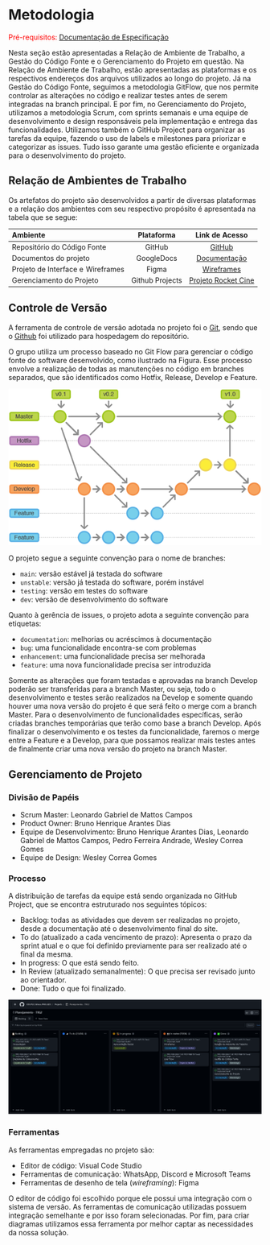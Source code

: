 
# Metodologia

<span style="color:red">Pré-requisitos: <a href="2-Especificação do Projeto.md"> Documentação de Especificação</a></span>

Nesta seção estão apresentadas a Relação de Ambiente de Trabalho, a Gestão do Código Fonte e o Gerenciamento do Projeto em questão. Na Relação de Ambiente de Trabalho, estão apresentadas as plataformas e os respectivos endereços dos arquivos utilizados ao longo do projeto. Já na Gestão do Código Fonte, seguimos a metodologia GitFlow, que nos permite controlar as alterações no código e realizar testes antes de serem integradas na branch principal. E por fim, no Gerenciamento do Projeto, utilizamos a metodologia Scrum, com sprints semanais e uma equipe de desenvolvimento e design responsáveis pela implementação e entrega das funcionalidades.
Utilizamos também o GitHub Project para organizar as tarefas da equipe, fazendo o uso de labels e milestones para priorizar e categorizar as issues. Tudo isso garante uma gestão eficiente e organizada para o desenvolvimento do projeto.

## Relação de Ambientes de Trabalho

Os artefatos do projeto são desenvolvidos a partir de diversas plataformas e a relação dos ambientes com seu respectivo propósito é apresentada na tabela que se segue:

Ambiente|Plataforma|Link de Acesso
|:--------|:----------:|:--------------:|
|Repositório do Código Fonte|GitHub|[GitHub](https://github.com/ICEI-PUC-Minas-PMV-ADS/PMV-ADS-2023-1-E1-PROJ-WEB-T8-Time2-ProjRocketCine)|
|Documentos do projeto|GoogleDocs|[Documentação](https://docs.google.com/document/d/1OV0xoWCWm56ovv-WXnp68zAIG7OMrECO/edit?usp=sharing&ouid=112099303973032315178&rtpof=true&sd=true)|
|Projeto de Interface e  Wireframes|Figma|[Wireframes]()|
|Gerenciamento do Projeto|Github Projects|[Projeto Rocket Cine](https://github.com/orgs/ICEI-PUC-Minas-PMV-ADS/projects/372/views/1)|

## Controle de Versão

A ferramenta de controle de versão adotada no projeto foi o
[Git](https://git-scm.com/), sendo que o [Github](https://github.com)
foi utilizado para hospedagem do repositório.

O grupo utiliza um processo baseado no Git Flow para gerenciar o código fonte do software desenvolvido, como ilustrado na Figura. Esse processo envolve a realização de todas as manutenções no código em branches separados, que são identificados como Hotfix, Release, Develop e Feature.

<img src="./img/gitflow.png">

O projeto segue a seguinte convenção para o nome de branches:

- `main`: versão estável já testada do software
- `unstable`: versão já testada do software, porém instável
- `testing`: versão em testes do software
- `dev`: versão de desenvolvimento do software

Quanto à gerência de issues, o projeto adota a seguinte convenção para
etiquetas:

- `documentation`: melhorias ou acréscimos à documentação
- `bug`: uma funcionalidade encontra-se com problemas
- `enhancement`: uma funcionalidade precisa ser melhorada
- `feature`: uma nova funcionalidade precisa ser introduzida

Somente as alterações que foram testadas e aprovadas na branch Develop poderão ser transferidas para a branch Master, ou seja, todo o desenvolvimento e testes serão realizados na Develop e somente quando houver uma nova versão do projeto é que será feito o merge com a branch Master.
Para o desenvolvimento de funcionalidades específicas, serão criadas branches temporárias que terão como base a branch Develop. Após finalizar o desenvolvimento e os testes da funcionalidade, faremos o merge entre a Feature e a Develop, para que possamos realizar mais testes antes de finalmente criar uma nova versão do projeto na branch Master.

## Gerenciamento de Projeto

### Divisão de Papéis

- Scrum Master: Leonardo Gabriel de Mattos Campos
- Product Owner: Bruno Henrique Arantes Dias
- Equipe de Desenvolvimento: Bruno Henrique Arantes Dias, Leonardo Gabriel de Mattos Campos, Pedro Ferreira Andrade, Wesley Correa Gomes
- Equipe de Design: Wesley Correa Gomes

### Processo

A distribuição de tarefas da equipe está sendo organizada no GitHub Project, que se encontra estruturado nos seguintes tópicos:

- Backlog: todas as atividades que devem ser realizadas no projeto, desde a documentação até o desenvolvimento final do site.
- To do (atualizado a cada vencimento de prazo): Apresenta o prazo da sprint atual e o que foi definido previamente para ser  realizado até o final da mesma.
- In progress: O que está sendo feito.
- In Review (atualizado semanalmente): O que precisa ser revisado junto ao orientador.
- Done: Tudo o que foi finalizado.

<img src="./img/github project.png">

### Ferramentas

As ferramentas empregadas no projeto são:

- Editor de código: Visual Code Studio
- Ferramentas de comunicação: WhatsApp, Discord e Microsoft Teams
- Ferramentas de desenho de tela (_wireframing_): Figma

O editor de código foi escolhido porque ele possui uma integração com o
sistema de versão. As ferramentas de comunicação utilizadas possuem
integração semelhante e por isso foram selecionadas. Por fim, para criar
diagramas utilizamos essa ferramenta por melhor captar as
necessidades da nossa solução.
